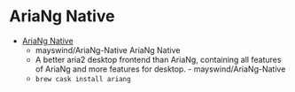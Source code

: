 # AriaNg Native
- [AriaNg Native](https://github.com/mayswind/AriaNg-Native)
  -  mayswind/AriaNg-Native AriaNg Native
  - A better aria2 desktop frontend than AriaNg, containing all features of AriaNg and more features for desktop. - mayswind/AriaNg-Native
  - `brew cask install ariang`
